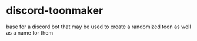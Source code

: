 # discord-toonmaker
base for a discord bot that may be used to create a randomized toon as well as a name for them
